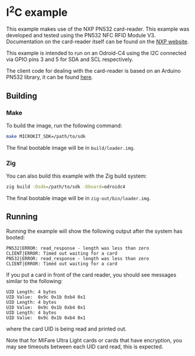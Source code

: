 # I<sup>2</sup>C example

This example makes use of the NXP PN532 card-reader. This example was developed and tested using
the PN532 NFC RFID Module V3. Documentation on the card-reader itself can be found
on the [NXP website](https://www.nxp.com/docs/en/user-guide/141520.pdf).

This example is intended to run on an Odroid-C4 using the I2C connected via GPIO pins 3 and 5
for SDA and SCL respectively.

The client code for dealing with the card-reader is based on an Arduino PN532 library, it can
be found [here](https://github.com/elechouse/PN532/).

## Building

### Make

To build the image, run the following command:
```sh
make MICROKIT_SDK=/path/to/sdk
```

The final bootable image will be in `build/loader.img`.

### Zig

You can also build this example with the Zig build system:
```sh
zig build -Dsdk=/path/to/sdk -Dboard=odroidc4
```

The final bootable image will be in `zig-out/bin/loader.img`.

## Running

Running the example will show the following output after the system has booted:
```
PN532|ERROR: read_response - length was less than zero
CLIENT|ERROR: Timed out waiting for a card
PN532|ERROR: read_response - length was less than zero
CLIENT|ERROR: Timed out waiting for a card
```

If you put a card in front of the card reader, you should see messages similar to
the following:
```
UID Length: 4 bytes
UID Value:  0x9c 0x1b 0xb4 0x1
UID Length: 4 bytes
UID Value:  0x9c 0x1b 0xb4 0x1
UID Length: 4 bytes
UID Value:  0x9c 0x1b 0xb4 0x1
```

where the card UID is being read and printed out.

Note that for MiFare Ultra Light cards or cards that have encryption, you may
see timeouts between each UID card read, this is expected.

